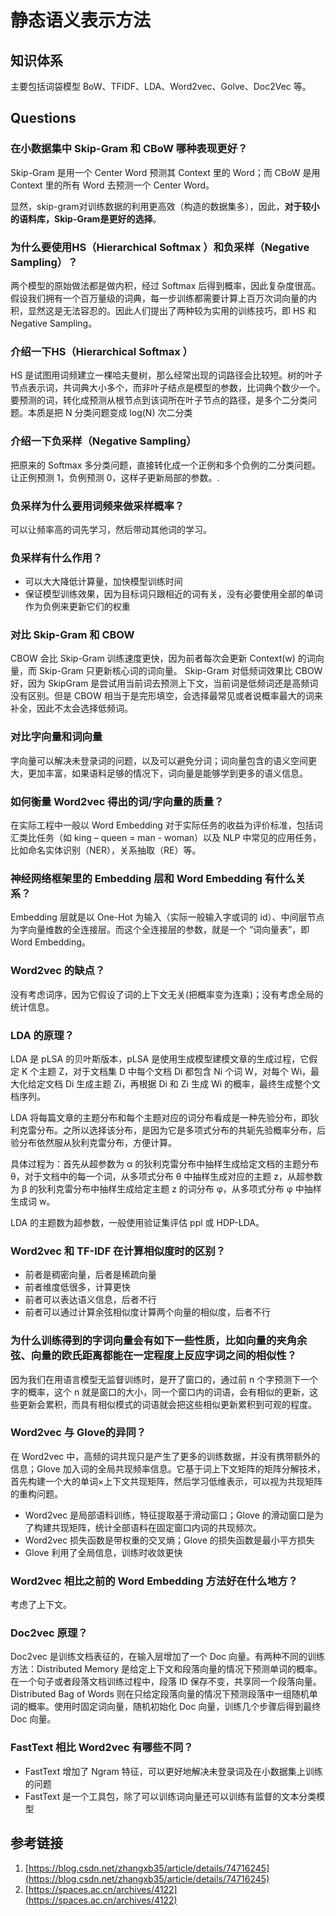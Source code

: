 # 静态语义表示方法

## 知识体系

主要包括词袋模型 BoW、TFIDF、LDA、Word2vec、Golve、Doc2Vec 等。


## Questions
### 在小数据集中 Skip-Gram 和 CBoW 哪种表现更好？

Skip-Gram 是用一个 Center Word 预测其 Context 里的 Word；而 CBoW 是用 Context 里的所有 Word 去预测一个 Center Word。

显然，skip-gram对训练数据的利用更高效（构造的数据集多），因此，**对于较小的语料库，Skip-Gram是更好的选择**。

### 为什么要使用HS（Hierarchical Softmax ）和负采样（Negative Sampling）？

两个模型的原始做法都是做内积，经过 Softmax 后得到概率，因此复杂度很高。假设我们拥有一个百万量级的词典，每一步训练都需要计算上百万次词向量的内积，显然这是无法容忍的。因此人们提出了两种较为实用的训练技巧，即 HS 和 Negative Sampling。

### 介绍一下HS（Hierarchical Softmax ）

HS 是试图用词频建立一棵哈夫曼树，那么经常出现的词路径会比较短。树的叶子节点表示词，共词典大小多个，而非叶子结点是模型的参数，比词典个数少一个。要预测的词，转化成预测从根节点到该词所在叶子节点的路径，是多个二分类问题。本质是把 N 分类问题变成 log(N) 次二分类

### 介绍一下负采样（Negative Sampling）

把原来的 Softmax 多分类问题，直接转化成一个正例和多个负例的二分类问题。让正例预测 1，负例预测 0，这样子更新局部的参数。.

### 负采样为什么要用词频来做采样概率？

可以让频率高的词先学习，然后带动其他词的学习。

### 负采样有什么作用？

- 可以大大降低计算量，加快模型训练时间
- 保证模型训练效果，因为目标词只跟相近的词有关，没有必要使用全部的单词作为负例来更新它们的权重

### 对比 Skip-Gram 和 CBOW

CBOW 会比 Skip-Gram 训练速度更快，因为前者每次会更新 Context(w) 的词向量，而 Skip-Gram 只更新核心词的词向量。
Skip-Gram 对低频词效果比 CBOW 好，因为 SkipGram 是尝试用当前词去预测上下文，当前词是低频词还是高频词没有区别。但是 CBOW 相当于是完形填空，会选择最常见或者说概率最大的词来补全，因此不太会选择低频词。

### 对比字向量和词向量

字向量可以解决未登录词的问题，以及可以避免分词；词向量包含的语义空间更大，更加丰富，如果语料足够的情况下，词向量是能够学到更多的语义信息。

### 如何衡量 Word2vec 得出的词/字向量的质量？

在实际工程中一般以 Word Embedding 对于实际任务的收益为评价标准，包括词汇类比任务（如 king – queen = man - woman）以及 NLP 中常见的应用任务，比如命名实体识别（NER），关系抽取（RE）等。

### 神经网络框架里的 Embedding 层和 Word Embedding 有什么关系？

Embedding 层就是以 One-Hot 为输入（实际一般输入字或词的 id）、中间层节点为字向量维数的全连接层。而这个全连接层的参数，就是一个 “词向量表”，即 Word Embedding。
### Word2vec 的缺点？
没有考虑词序，因为它假设了词的上下文无关(把概率变为连乘)；没有考虑全局的统计信息。

### LDA 的原理？

LDA 是 pLSA 的贝叶斯版本，pLSA 是使用生成模型建模文章的生成过程，它假定 K 个主题 Z，对于文档集 D 中每个文档 Di 都包含 Ni 个词 W，对每个 Wi，最大化给定文档 Di 生成主题 Zi，再根据 Di 和 Zi 生成 Wi 的概率，最终生成整个文档序列。

LDA 将每篇文章的主题分布和每个主题对应的词分布看成是一种先验分布，即狄利克雷分布。之所以选择该分布，是因为它是多项式分布的共轭先验概率分布，后验分布依然服从狄利克雷分布，方便计算。

具体过程为：首先从超参数为 α 的狄利克雷分布中抽样生成给定文档的主题分布 θ，对于文档中的每一个词，从多项式分布 θ 中抽样生成对应的主题 z，从超参数为 β 的狄利克雷分布中抽样生成给定主题 z 的词分布 φ，从多项式分布 φ 中抽样生成词 w。

LDA 的主题数为超参数，一般使用验证集评估 ppl 或 HDP-LDA。

### Word2vec 和 TF-IDF 在计算相似度时的区别？

- 前者是稠密向量，后者是稀疏向量
- 前者维度低很多，计算更快
- 前者可以表达语义信息，后者不行
- 前者可以通过计算余弦相似度计算两个向量的相似度，后者不行

### 为什么训练得到的字词向量会有如下一些性质，比如向量的夹角余弦、向量的欧氏距离都能在一定程度上反应字词之间的相似性？

因为我们在用语言模型无监督训练时，是开了窗口的，通过前 n 个字预测下一个字的概率，这个 n 就是窗口的大小，同一个窗口内的词语，会有相似的更新，这些更新会累积，而具有相似模式的词语就会把这些相似更新累积到可观的程度。

### Word2vec 与 Glove的异同？

在 Word2vec 中，高频的词共现只是产生了更多的训练数据，并没有携带额外的信息；Glove 加入词的全局共现频率信息。它基于词上下文矩阵的矩阵分解技术，首先构建一个大的单词×上下文共现矩阵，然后学习低维表示，可以视为共现矩阵的重构问题。

- Word2vec 是局部语料训练，特征提取基于滑动窗口；Glove 的滑动窗口是为了构建共现矩阵，统计全部语料在固定窗口内词的共现频次。
- Word2vec 损失函数是带权重的交叉熵；Glove 的损失函数是最小平方损失
- Glove 利用了全局信息，训练时收敛更快

### Word2vec 相比之前的 Word Embedding 方法好在什么地方？

考虑了上下文。

### Doc2vec 原理？

Doc2vec 是训练文档表征的，在输入层增加了一个 Doc 向量。有两种不同的训练方法：Distributed Memory  是给定上下文和段落向量的情况下预测单词的概率。在一个句子或者段落文档训练过程中，段落 ID 保存不变，共享同一个段落向量。Distributed Bag of Words 则在只给定段落向量的情况下预测段落中一组随机单词的概率。使用时固定词向量，随机初始化 Doc 向量，训练几个步骤后得到最终 Doc 向量。

### FastText 相比 Word2vec 有哪些不同？

- FastText 增加了 Ngram 特征，可以更好地解决未登录词及在小数据集上训练的问题
- FastText 是一个工具包，除了可以训练词向量还可以训练有监督的文本分类模型

## 参考链接

1. [https://blog.csdn.net/zhangxb35/article/details/74716245](https://blog.csdn.net/zhangxb35/article/details/74716245)
2. [https://spaces.ac.cn/archives/4122](https://spaces.ac.cn/archives/4122)

